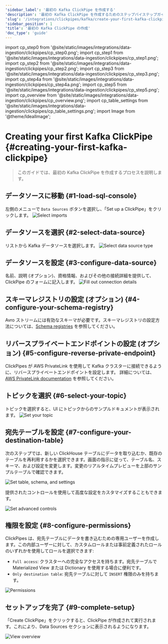 ```yaml
---
'sidebar_label': '最初の Kafka ClickPipe を作成する'
'description': '最初の Kafka ClickPipe を作成するためのステップバイステップガイド。'
'slug': '/integrations/clickpipes/kafka/create-your-first-kafka-clickpipe'
'sidebar_position': 1
'title': '最初の Kafka ClickPipe の作成'
'doc_type': 'guide'
---
```


import cp_step0 from '@site/static/images/integrations/data-ingestion/clickpipes/cp_step0.png';
import cp_step1 from '@site/static/images/integrations/data-ingestion/clickpipes/cp_step1.png';
import cp_step2 from '@site/static/images/integrations/data-ingestion/clickpipes/cp_step2.png';
import cp_step3 from '@site/static/images/integrations/data-ingestion/clickpipes/cp_step3.png';
import cp_step4a from '@site/static/images/integrations/data-ingestion/clickpipes/cp_step4a.png';
import cp_step5 from '@site/static/images/integrations/data-ingestion/clickpipes/cp_step5.png';
import cp_overview from '@site/static/images/integrations/data-ingestion/clickpipes/cp_overview.png';
import cp_table_settings from '@site/static/images/integrations/data-ingestion/clickpipes/cp_table_settings.png';
import Image from '@theme/IdealImage';


# Creating your first Kafka ClickPipe {#creating-your-first-kafka-clickpipe}

> このガイドでは、最初の Kafka ClickPipe を作成するプロセスを説明します。

<VerticalStepper type="numbered" headerLevel="h2">

## データソースに移動 {#1-load-sql-console}
左側のメニューで `Data Sources` ボタンを選択し、「Set up a ClickPipe」をクリックします。
<Image img={cp_step0} alt="Select imports" size="md"/>

## データソースを選択 {#2-select-data-source}
リストから Kafka データソースを選択します。
<Image img={cp_step1} alt="Select data source type" size="md"/>

## データソースを設定 {#3-configure-data-source}
名前、説明 (オプション)、資格情報、およびその他の接続詳細を提供して、ClickPipe のフォームに記入します。
<Image img={cp_step2} alt="Fill out connection details" size="md"/>

## スキーマレジストリの設定 (オプション) {#4-configure-your-schema-registry}
Avro ストリームには有効なスキーマが必要です。スキーマレジストリの設定方法については、[Schema registries](./02_schema-registries.md) を参照してください。

## リバースプライベートエンドポイントの設定 (オプション) {#5-configure-reverse-private-endpoint}
ClickPipes が AWS PrivateLink を使用して Kafka クラスターに接続できるように、リバースプライベートエンドポイントを設定します。
詳細については、[AWS PrivateLink documentation](../aws-privatelink.md) を参照してください。

## トピックを選択 {#6-select-your-topic}
トピックを選択すると、UI にトピックからのサンプルドキュメントが表示されます。
<Image img={cp_step3} alt="Set your topic" size="md"/>

## 宛先テーブルを設定 {#7-configure-your-destination-table}

次のステップでは、新しい ClickHouse テーブルにデータを取り込むか、既存のテーブルを再利用するかを選択できます。画面の指示に従って、テーブル名、スキーマ、および設定を変更します。変更のリアルタイムプレビューを上部のサンプルテーブルで確認できます。

<Image img={cp_step4a} alt="Set table, schema, and settings" size="md"/>

提供されたコントロールを使用して高度な設定をカスタマイズすることもできます。

<Image img={cp_table_settings} alt="Set advanced controls" size="md"/>

## 権限を設定 {#8-configure-permissions}
ClickPipes は、宛先テーブルにデータを書き込むための専用ユーザーを作成します。この内部ユーザーに対して、カスタムロールまたは事前定義されたロールのいずれかを使用してロールを選択できます:
- `Full access`: クラスターへの完全なアクセスを持ちます。宛先テーブルで Materialized View または Dictionary を使用する場合に便利です。
- `Only destination table`: 宛先テーブルに対して `INSERT` 権限のみを持ちます。

<Image img={cp_step5} alt="Permissions" size="md"/>

## セットアップを完了 {#9-complete-setup}
「Create ClickPipe」をクリックすると、ClickPipe が作成されて実行されます。これにより、Data Sources セクションに表示されるようになります。

<Image img={cp_overview} alt="View overview" size="md"/>

</VerticalStepper>
